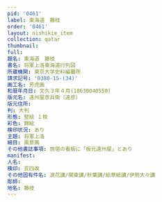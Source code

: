 ```yaml
---
pid: '0461'
label: 東海道　藤枝
order: '0461'
layout: nishikie_item
collection: qatar
thumbnail: 
full: 
題名: 東海道　藤枝
書名: 将軍上洛東海道行列図
所蔵機関: 東京大学史料編纂所
請求記号: '0380-15-(34)'
画工名: 芳虎画
和暦年月日: 文久３年４月(18630040550)
版元名: 遠州屋彦兵衛（遠彦）
版元住所: 
判: 大判
形態: 竪絵 １枚
彩色: 錦絵
検印状況: あり
主題: 将軍上洛
細目: 風景画
その他書誌事項: 旅宿の看板に「板元遠州屋」とあり
manifest: 
人名: 
検印: 亥四改
その他固有件名: 浪花講/関東講/秋葉講/絵草紙講/伊勢大々講
彫師: 
地名: 藤枝
---
```

